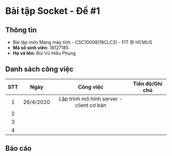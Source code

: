 # Bài tập Socket - Đề #1

## Thông tin

* Bài tập môn Mạng máy tính - CSC10008(18CLC3) - FIT @ HCMUS
* **Mã số sinh viên:** 18127185
* **Họ và tên:** Bùi Vũ Hiếu Phụng

## Danh sách công việc

| STT  |   Ngày    |                Công việc                 | Tiến độ/Ghi chú |
| :--: | :-------: | :--------------------------------------: | :-------------: |
|  1   | 26/4/2020 | Lập trình mô hình server - client cơ bản |                 |
|  2   |           |                                          |                 |
|  3   |           |                                          |                 |
|  4   |           |                                          |                 |

## Báo cáo

